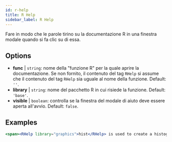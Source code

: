 ```yaml
---
id: r-help
title: R Help
sidebar_label: R Help
---
```


Fare in modo che le parole tirino su la documentazione R in una finestra modale quando si fa clic su di essa.

## Options

* __func__ | `string`: nome della "funzione R" per la quale aprire la documentazione. Se non fornito, il contenuto del tag `RHelp` si assume che il contenuto del tag `RHelp` sia uguale al nome della funzione. Default: `''`.
* __library__ | `string`: nome del pacchetto R in cui risiede la funzione. Default: `'base'`.
* __visible__ | `boolean`: controlla se la finestra del modale di aiuto deve essere aperta all'avvio. Default: `false`.


## Examples

```jsx live
<span><RHelp library="graphics">hist</RHelp> is used to create a histogram.</span>
```

